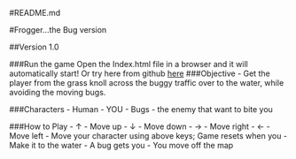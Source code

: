 #README.md

#Frogger...the Bug version

##Version 1.0

###Run the game
    Open the Index.html file in a browser and it will automatically start!
    Or try here from github [here](https://github.com/excelandaccess/Project3_Arcade.git)
###Objective
    - Get the player from the grass knoll across the buggy traffic over to the water, while avoiding the moving bugs.

###Characters
    - Human - YOU
    - Bugs - the enemy that want to bite you

###How to Play
    - ↑ - Move up
    - ↓ - Move down
    - → - Move right
    - ← - Move left
    - Move your character using above keys;  Game resets when you 
        - Make it to the water
        - A bug gets you
        - You move off the map
